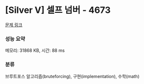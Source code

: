 # [Silver V] 셀프 넘버 - 4673 

[문제 링크](https://www.acmicpc.net/problem/4673) 

### 성능 요약

메모리: 31868 KB, 시간: 88 ms

### 분류

브루트포스 알고리즘(bruteforcing), 구현(implementation), 수학(math)

